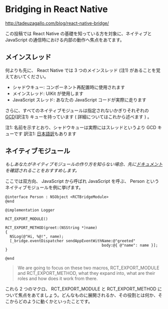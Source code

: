 Bridging in React Native
========================

http://tadeuzagallo.com/blog/react-native-bridge/

この投稿では React Native の基礎を知っている方を対象に、ネイティブと JavaScript の通信時における内部の動作へ焦点をあてます。

メインスレッド
--------------

何よりも先に、 React Native では 3 つのメインスレッド (注1) があることを覚えておいてください。

- シャドウキュー: コンポーネント再配置時に使用されます
- メインスレッド: UIKit が使用します
- JavaScript スレッド: あなたの JavaScript コードが実際に走ります

さらに、すべてのネイティブモジュールは指定されないかぎりそれぞれの [GCD](https://developer.apple.com/library/ios/documentation/General/Conceptual/ConcurrencyProgrammingGuide/OperationQueues/OperationQueues.html)(訳注1) キューを持っています ( 詳細についてはこれから述べます ) 。

注1: 名前を示すとおり、シャドウキューは実際にはスレッドというより GCD キューです
訳注1: [日本語訳](https://developer.apple.com/jp/documentation/ConcurrencyProgrammingGuide.pdf)もあります

ネイティブモジュール
--------------------

_もしあなたがネイティブモジュールの作り方を知らない場合、先に[ドキュメント](http://facebook.github.io/react-native/docs/native-modules-ios.html)を確認されることをおすすめします。_

ここでは双方向、 JavaScript から呼ばれ JavaScript を呼ぶ、 Person というネイティブモジュールを例に挙げます。

```objc
@interface Person : NSObject <RCTBridgeModule>
@end

@implementation Logger

RCT_EXPORT_MODULE()

RCT_EXPORT_METHOD(greet:(NSString *)name)
{
  NSLog(@"Hi, %@!", name);
  [_bridge.eventDispatcher sendAppEventWithName:@"greeted"
                                           body:@{ @"name": name }];
}

@end
```

> We are going to focus on these two macros, RCT_EXPORT_MODULE and RCT_EXPORT_METHOD, what they expand into, what are their roles and how does it work from there.

これら 2 つのマクロ、 RCT_EXPORT_MODULE と RCT_EXPORT_METHOD について焦点をあてましょう。どんなものに展開されるか、その役割とは何か、そこからどのように動くかといったことです。

